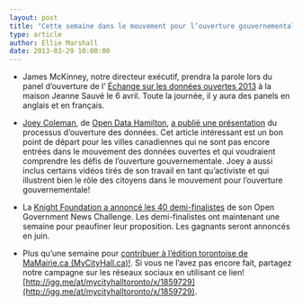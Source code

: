 ```yaml
---
layout: post
title: "Cette semaine dans le mouvement pour l’ouverture gouvernementale..."
type: article
author: Ellie Marshall
date: 2013-03-29 10:00:00
---
```

- James McKinney, notre directeur exécutif, prendra la parole lors du panel d’ouverture de l’ 
 [Échange sur les données ouvertes 2013](http://odx13.com/) à la maison Jeanne Sauvé le 6 avril. Toute la journée, il y aura des panels en anglais et en français.

- [Joey Coleman](http://joeycoleman.ca/), de [Open Data Hamilton](http://openhamilton.ca/), [a publié une présentation](http://www.raisethehammer.org/article/1812/open_data_in_hamilton:_are_we_getting_there) du processus d’ouverture des données. Cet article intéressant est un bon point de départ pour les villes canadiennes qui ne sont pas encore entrées dans le mouvement des données ouvertes et qui voudraient comprendre les défis de l’ouverture gouvernementale. Joey a aussi inclus certains vidéos tirés de son travail en tant qu’activiste et qui illustrent bien le rôle des citoyens dans le mouvement pour l’ouverture gouvernementale!

- La [Knight Foundation a annoncé les 40 demi-finalistes](https://www.newschallenge.org/open/open-government/refinement/) de son Open Government News Challenge. Les demi-finalistes ont maintenant une semaine pour peaufiner leur proposition. Les gagnants seront annoncés en juin.
- Plus qu’une semaine pour [contribuer à l’édition torontoise de MaMairie.ca (MyCityHall.ca)!](http://www.indiegogo.com/projects/mycityhall-ca-toronto/x/1859729). Si vous ne l’avez pas encore fait, partagez notre campagne sur les réseaux sociaux en utilisant ce lien! 
[http://igg.me/at/mycityhalltoronto/x/1859729](http://igg.me/at/mycityhalltoronto/x/1859729). 

